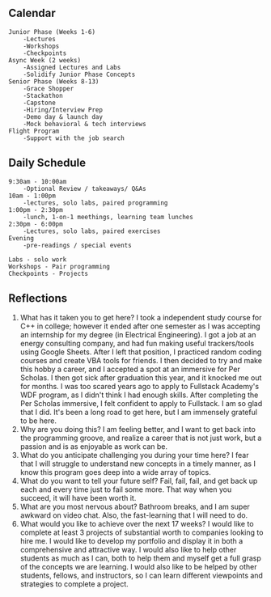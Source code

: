 ## Calendar
    Junior Phase (Weeks 1-6)
        -Lectures
        -Workshops
        -Checkpoints
    Async Week (2 weeks)
        -Assigned Lectures and Labs
        -Solidify Junior Phase Concepts
    Senior Phase (Weeks 8-13)
        -Grace Shopper
        -Stackathon
        -Capstone
        -Hiring/Interview Prep
        -Demo day & launch day
        -Mock behavioral & tech interviews
    Flight Program
        -Support with the job search

## Daily Schedule
    9:30am - 10:00am
        -Optional Review / takeaways/ Q&As
    10am - 1:00pm
        -lectures, solo labs, paired programming
    1:00pm - 2:30pm
        -lunch, 1-on-1 meethings, learning team lunches
    2:30pm - 6:00pm
        -Lectures, solo labs, paired exercises
    Evening
        -pre-readings / special events

    Labs - solo work
    Workshops - Pair programming 
    Checkpoints - Projects 

## Reflections
1. What has it taken you to get here?
    I took a independent study course for C++ in college; however it ended after one semester
    as I was accepting an internship for my degree (in Electrical Engineering). I got a job at an energy consulting company, and had fun making useful trackers/tools using Google Sheets. After I left that position, I practiced random coding courses and create VBA tools for friends. I then decided to try and make this hobby a career, and I accepted a spot at an immersive for Per Scholas. I then got sick after graduation this year, and it knocked me out for months. I was too scared years ago to apply to Fullstack Academy's WDF program, as I didn't think I had enough skills. After completing the Per Scholas immersive, I felt confident to apply to Fullstack. I am so glad that I did. It's been a long road to get here, but I am immensely grateful to be here. 
2. Why are you doing this?
    I am feeling better, and I want to get back into the programming groove, and realize a career that is not just work, but a passion and is as enjoyable as work can be.  
3. What do you anticipate challenging you during your time here?
    I fear that I will struggle to understand new concepts in a timely manner, as I know this program goes deep into a wide array of topics.  
4. What do you want to tell your future self?
    Fail, fail, fail, and get back up each and every time just to fail some more. That way when you succeed, it will have been worth it.
5. What are you most nervous about?
    Bathroom breaks, and I am super awkward on video chat. Also, the fast-learning that I will need to do.
6. What would you like to achieve over the next 17 weeks?
    I would like to complete at least 3 projects of substantial worth to companies looking to hire me. I would like to develop my portfolio and display it in both a comprehensive and attractive way. I would also like to help other students as much as I can, both to help them and myself get a full grasp of the concepts we are learning. I would also like to be helped by other students, fellows, and instructors, so I can learn different viewpoints and strategies to complete a project. 